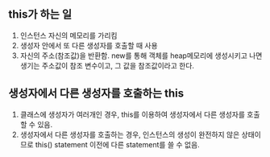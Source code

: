 this가 하는 일
------------------
1. 인스턴스 자신의 메모리를 가리킴
2. 생성자 안에서 또 다른 생성자를 호출할 때 사용
3. 자신의 주소(참조값)을 반환함.
new를 통해 객체를 heap메모리에 생성시키고 나면 생기는 주소값이 참조 변수이고, 그 값을 참조값이라고 한다.  


생성자에서 다른 생성자를 호출하는 this
-----------------------
1. 클래스에 생성자가 여러개인 경우, this를 이용하여 생성자에서 다른 생성자를 호출할 수 있음.
2. 생성자에서 다른 생성자를 호출하는 경우, 인스턴스의 생성이 완전하지 않은 상태이므로 this() statement
이전에 다른 statement를 쓸 수 없음.

